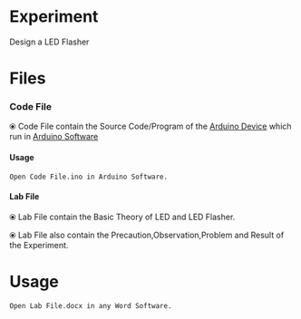 # Experiment 
  Design a LED Flasher

# Files

### Code File
 ⦿ Code File contain the Source Code/Program of the [Arduino Device](https://www.arduino.cc/) which run in [Arduino Software](https://www.arduino.cc/en/Main/Software)

#### Usage 
  ```
  Open Code File.ino in Arduino Software.
  ```
#### Lab File
 ⦿ Lab File contain the Basic Theory of LED and LED Flasher.
 
 ⦿ Lab File also contain the Precaution,Observation,Problem and Result of the Experiment.
 
# Usage 
  ```
  Open Lab File.docx in any Word Software.
  ```
